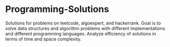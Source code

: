 # Programming-Solutions
Solutions for problems on leetcode, algoexpert, and hackerrank. Goal is to solve data structures and algorithm problems with different implementations and different programming languages. Analyze efficiency of solutions in terms of time and space complexity.
